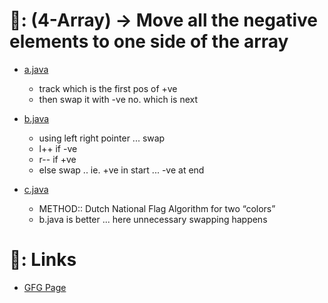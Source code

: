 # 📄: (4-Array) -> Move all the negative elements to one side of the array

- [a.java](./a.java)
  - track which is the first pos of +ve
  - then swap it with -ve no. which is next

- [b.java](./b.java)
  - using left right pointer ... swap
  - l++ if -ve
  - r-- if +ve
  - else swap .. ie. +ve in start ... -ve at end

- [c.java](./c.java)
  - METHOD:: Dutch National Flag Algorithm for two “colors”
  - b.java is better ... here unnecessary swapping happens


# 🔗: Links

- [GFG Page](https://www.geeksforgeeks.org/move-negative-numbers-beginning-positive-end-constant-extra-space/)
